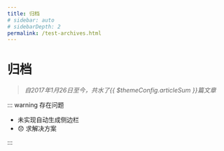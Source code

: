 ```yaml
---
title: 归档
# sidebar: auto
# sidebarDepth: 2
permalink: /test-archives.html
---
```


# 归档<Badge text="待完善" type="warning"/>

> *自2017年1月26日至今，共水了{{ $themeConfig.articleSum }}篇文章*

::: warning 存在问题

- 未实现自动生成侧边栏  
- :disappointed: 求解决方案

:::
 
<Varchive/>
